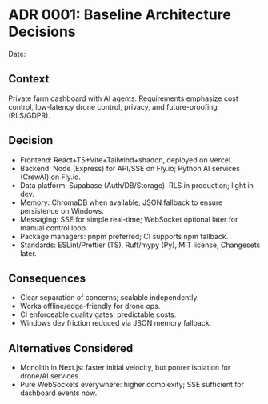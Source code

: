 # ADR 0001: Baseline Architecture Decisions

Date: <today>

## Context
Private farm dashboard with AI agents. Requirements emphasize cost control, low-latency drone control, privacy, and future-proofing (RLS/GDPR).

## Decision
- Frontend: React+TS+Vite+Tailwind+shadcn, deployed on Vercel.
- Backend: Node (Express) for API/SSE on Fly.io; Python AI services (CrewAI) on Fly.io.
- Data platform: Supabase (Auth/DB/Storage). RLS in production; light in dev.
- Memory: ChromaDB when available; JSON fallback to ensure persistence on Windows.
- Messaging: SSE for simple real-time; WebSocket optional later for manual control loop.
- Package managers: pnpm preferred; CI supports npm fallback.
- Standards: ESLint/Prettier (TS), Ruff/mypy (Py), MIT license, Changesets later.

## Consequences
- Clear separation of concerns; scalable independently.
- Works offline/edge-friendly for drone ops.
- CI enforceable quality gates; predictable costs.
- Windows dev friction reduced via JSON memory fallback.

## Alternatives Considered
- Monolith in Next.js: faster initial velocity, but poorer isolation for drone/AI services.
- Pure WebSockets everywhere: higher complexity; SSE sufficient for dashboard events now.
